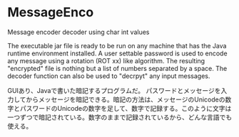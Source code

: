 # MessageEnco
Message encoder decoder using char int values

The executable jar file is ready to be run on any machine that has the Java runtime environment installed. A user settable password is used to encode any message using a rotation (ROT xx) like algorithm. The resulting "encrypted" file is nothing but a list of numbers separated by a space. The decoder function can also be used to "decrpyt" any input messages.

GUIあり、Javaで書いた暗記するプログラムだ。
パスワードとメッセージを入力してからメッセージを暗記できる。暗記の方法は、メッセージのUnicodeの数字とパスワードのUnicodeの数字を足して、数字で記録する。このように文字は一つずつで暗記されている。数字のままで記録されているから、どんな言語でも使える。
